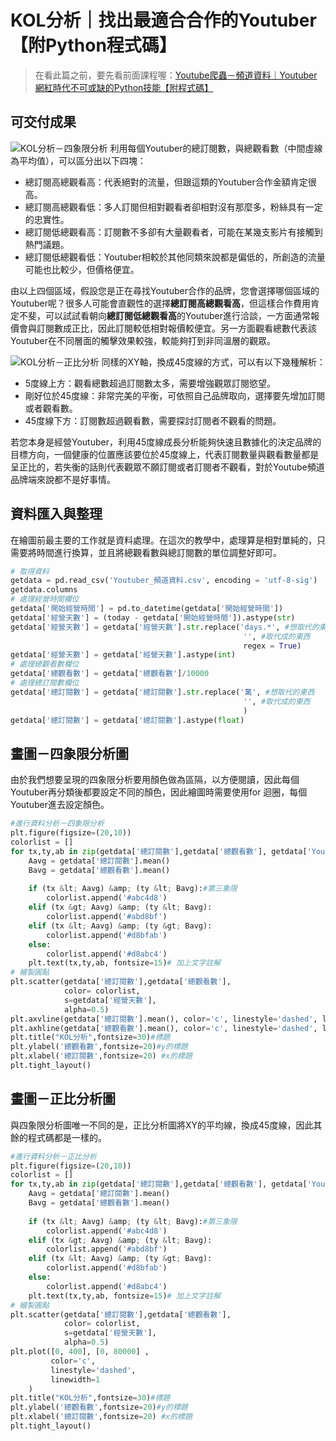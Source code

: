 # KOL分析｜找出最適合合作的Youtuber【附Python程式碼】

> 在看此篇之前，要先看前面課程喔：[Youtube爬蟲－頻道資料｜Youtuber網紅時代不可或缺的Python技能【附程式碼】](/class?c=3&a=104)

## 可交付成果
![KOL分析－四象限分析](https://cdn-images-1.medium.com/max/1200/1*VxlJwnk7osm2iF-vwMpJ8Q.png)
利用每個Youtuber的總訂閱數，與總觀看數（中間虛線為平均值），可以區分出以下四塊：
* 總訂閱高總觀看高：代表絕對的流量，但跟這類的Youtuber合作金額肯定很高。
* 總訂閱高總觀看低：多人訂閱但相對觀看者卻相對沒有那麼多，粉絲具有一定的忠實性。
* 總訂閱低總觀看高：訂閱數不多卻有大量觀看者，可能在某幾支影片有接觸到熱門議題。
* 總訂閱低總觀看低：Youtuber相較於其他同類來說都是偏低的，所創造的流量可能也比較少，但價格便宜。

由以上四個區域，假設您是正在尋找Youtuber合作的品牌，您會選擇哪個區域的Youtuber呢？很多人可能會直觀性的選擇<strong>總訂閱高總觀看高</strong>，但這樣合作費用肯定不斐，可以試試看朝向<strong>總訂閱低總觀看高</strong>的Youtuber進行洽談，一方面通常報價會與訂閱數成正比，因此訂閱較低相對報價較便宜。另一方面觀看總數代表該Youtuber在不同層面的觸擊效果較強，較能夠打到非同溫層的觀眾。

![KOL分析－正比分析](https://cdn-images-1.medium.com/max/1200/1*840uH7pjk3BGNqm4HVZnpA.png)
同樣的XY軸，換成45度線的方式，可以有以下幾種解析：
* 5度線上方：觀看總數超過訂閱數太多，需要增強觀眾訂閱慾望。
* 剛好位於45度線：非常完美的平衡，可依照自己品牌取向，選擇要先增加訂閱或者觀看數。
* 45度線下方：訂閱數超過觀看數，需要探討訂閱者不觀看的問題。

若您本身是經營Youtuber，利用45度線成長分析能夠快速且數據化的決定品牌的目標方向，一個健康的位置應該要位於45度線上，代表訂閱數量與觀看數量都是呈正比的，若失衡的話則代表觀眾不願訂閱或者訂閱者不觀看，對於Youtube頻道品牌端來說都不是好事情。

## 資料匯入與整理
在繪圖前最主要的工作就是資料處理。在這次的教學中，處理算是相對單純的，只需要將時間進行換算，並且將總觀看數與總訂閱數的單位調整好即可。
```python
# 取得資料
getdata = pd.read_csv('Youtuber_頻道資料.csv', encoding = 'utf-8-sig')
getdata.columns
# 處理經營時間欄位
getdata['開始經營時間'] = pd.to_datetime(getdata['開始經營時間'])
getdata['經營天數'] = (today - getdata['開始經營時間']).astype(str)
getdata['經營天數'] = getdata['經營天數'].str.replace('days.*', #想取代的東西
                                                    '', #取代成的東西
                                                    regex = True)
getdata['經營天數'] = getdata['經營天數'].astype(int)
# 處理總觀看數欄位
getdata['總觀看數'] = getdata['總觀看數']/10000
# 處理總訂閱數欄位
getdata['總訂閱數'] = getdata['總訂閱數'].str.replace('萬', #想取代的東西
                                                    '', #取代成的東西
                                                    )
getdata['總訂閱數'] = getdata['總訂閱數'].astype(float)
```

## 畫圖－四象限分析圖
由於我們想要呈現的四象限分析要用顏色做為區隔，以方便閱讀，因此每個Youtuber再分類後都要設定不同的顏色，因此繪圖時需要使用for 迴圈，每個Youtuber進去設定顏色。
```python
#進行資料分析－四象限分析
plt.figure(figsize=(20,10))
colorlist = []
for tx,ty,ab in zip(getdata['總訂閱數'],getdata['總觀看數'], getdata['Youtuber頻道名稱']):
    Aavg = getdata['總訂閱數'].mean()
    Bavg = getdata['總觀看數'].mean()
    
    if (tx &lt; Aavg) &amp; (ty &lt; Bavg):#第三象限
        colorlist.append('#abc4d8')
    elif (tx &gt; Aavg) &amp; (ty &lt; Bavg):
        colorlist.append('#abd8bf')
    elif (tx &lt; Aavg) &amp; (ty &gt; Bavg):
        colorlist.append('#d8bfab')
    else:
        colorlist.append('#d8abc4')
    plt.text(tx,ty,ab, fontsize=15)# 加上文字註解
# 繪製圓點
plt.scatter(getdata['總訂閱數'],getdata['總觀看數'],
            color= colorlist,
            s=getdata['經營天數'],
            alpha=0.5)
plt.axvline(getdata['總訂閱數'].mean(), color='c', linestyle='dashed', linewidth=1) # 繪製平均線    
plt.axhline(getdata['總觀看數'].mean(), color='c', linestyle='dashed', linewidth=1) # 繪製平均線
plt.title("KOL分析",fontsize=30)#標題
plt.ylabel('總觀看數',fontsize=20)#y的標題
plt.xlabel('總訂閱數',fontsize=20) #x的標題
plt.tight_layout()
```

## 畫圖－正比分析圖

與四象限分析圖唯一不同的是，正比分析圖將XY的平均線，換成45度線，因此其餘的程式碼都是一樣的。
```python
#進行資料分析－正比分析
plt.figure(figsize=(20,10))
colorlist = []
for tx,ty,ab in zip(getdata['總訂閱數'],getdata['總觀看數'], getdata['Youtuber頻道名稱']):
    Aavg = getdata['總訂閱數'].mean()
    Bavg = getdata['總觀看數'].mean()
    
    if (tx &lt; Aavg) &amp; (ty &lt; Bavg):#第三象限
        colorlist.append('#abc4d8')
    elif (tx &gt; Aavg) &amp; (ty &lt; Bavg):
        colorlist.append('#abd8bf')
    elif (tx &lt; Aavg) &amp; (ty &gt; Bavg):
        colorlist.append('#d8bfab')
    else:
        colorlist.append('#d8abc4')
    plt.text(tx,ty,ab, fontsize=15)# 加上文字註解
# 繪製圓點
plt.scatter(getdata['總訂閱數'],getdata['總觀看數'],
            color= colorlist,
            s=getdata['經營天數'],
            alpha=0.5)
plt.plot([0, 400], [0, 80000] ,
         color='c', 
         linestyle='dashed', 
         linewidth=1
    )
plt.title("KOL分析",fontsize=30)#標題
plt.ylabel('總觀看數',fontsize=20)#y的標題
plt.xlabel('總訂閱數',fontsize=20) #x的標題
plt.tight_layout()
```
